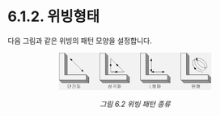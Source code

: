 ﻿# 6.1.2. 위빙형태 

다음 그림과 같은 위빙의 패턴 모양을 설정합니다. 

 
<p align="center">
 <img src="../../.gitbook/assets/6_2.png" width="60%"></img>
 <em><p align="center">그림 6.2 위빙 패턴 종류</p></em>
</p>

